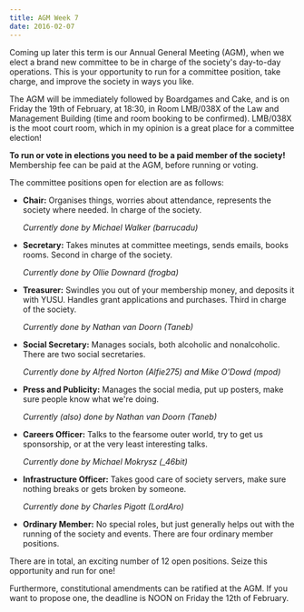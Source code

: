 ```yaml
---
title: AGM Week 7
date: 2016-02-07
---
```


Coming up later this term is our Annual General Meeting (AGM), when we elect 
a brand new committee to be in charge of the society's day-to-day operations. 
This is your opportunity to run for a committee position, take charge, and 
improve the society in ways you like.

The AGM will be immediately followed by Boardgames and Cake, and is on Friday
the 19th of February, at 18:30, in Room LMB/038X of the Law and Management 
Building (time and room booking to be confirmed). LMB/038X is the moot court 
room, which in my opinion is a great place for a committee election!

**To run or vote in elections you need to be a paid member of the
society!** Membership fee can be paid at the AGM, before running
or voting.

The committee positions open for election  are as follows:

 - **Chair:** Organises things, worries about attendance, represents the
     society where needed. In charge of the society.

     *Currently done by Michael Walker (barrucadu)*

 - **Secretary:** Takes minutes at committee meetings, sends emails,
     books rooms. Second in charge of the society.

     *Currently done by Ollie Downard (frogba)*

 - **Treasurer:** Swindles you out of your membership money, and
     deposits it with YUSU. Handles grant applications and purchases.
     Third in charge of the society.

     *Currently done by Nathan van Doorn (Taneb)*

 - **Social Secretary:** Manages socials, both alcoholic and nonalcoholic.
     There are two social secretaries.

     *Currently done by Alfred Norton (Alfie275) and Mike O'Dowd (mpod)*

 - **Press and Publicity:** Manages the social media, put up posters, make
     sure people know what we're doing.

     *Currently (also) done by Nathan van Doorn (Taneb)*

 - **Careers Officer:** Talks to the fearsome outer world, try to get us
     sponsorship, or at the very least interesting talks.

     *Currently done by Michael Mokrysz (_46bit)*

 - **Infrastructure Officer:** Takes good care of society servers, make
     sure nothing breaks or gets broken by someone.

     *Currently done by Charles Pigott (LordAro)*

 - **Ordinary Member:** No special roles, but just generally helps
     out with the running of the society and events.
     There are four ordinary member positions.

There are in total, an exciting number of 12 open positions. Seize this
opportunity and run for one!

Furthermore, constitutional amendments can be ratified at the AGM. If
you want to propose one, the deadline is NOON on Friday the 12th of
February.

